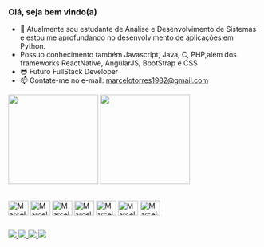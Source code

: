 ### Olá, seja bem vindo(a)

- 🌴 Atualmente sou estudante de Análise e Desenvolvimento de Sistemas 
  e estou me aprofundando no desenvolvimento de aplicações 
  em Python. 
- Possuo conhecimento também Javascript, Java, C, PHP,além dos frameworks
  ReactNative, AngularJS, BootStrap e CSS
- 😎 Futuro FullStack Developer
- 📫 Contate-me no e-mail: marcelotorres1982@gmail.com

<div style="center">
    <img height="180em" src="https://github-readme-stats.vercel.app/api/top-langs/?username=marcelotorres1982&theme=tokyonight&layout=compact"/>
    <img height="180em" src="https://github-readme-stats.vercel.app/api?username=marcelotorres1982&show_icons=true&theme=tokyonight&include_all_commits=true&count_private=true"/>
</div>




##

<div>

<img align="center" alt="Marcelo-HTML" height="30" width="40" src="https://cdn.jsdelivr.net/gh/devicons/devicon/icons/html5/html5-original.svg" />
<img align="center" alt="Marcelo-CSS" height="30" width="40" src="https://cdn.jsdelivr.net/gh/devicons/devicon/icons/css3/css3-original.svg" />
<img align="center" alt="Marcelo-JS" height="30" width="40" src="https://cdn.jsdelivr.net/gh/devicons/devicon/icons/javascript/javascript-original.svg" />
<img align="center" alt="Marcelo-REACT" height="30" width="40" src="https://cdn.jsdelivr.net/gh/devicons/devicon/icons/react/react-original.svg" />
<img align="center" alt="Marcelo-PYTHON" height="30" width="40" src="https://cdn.jsdelivr.net/gh/devicons/devicon/icons/python/python-original.svg" />
<img align="center" alt="Marcelo-JAVA" height="30" width="40"src="https://cdn.jsdelivr.net/gh/devicons/devicon/icons/java/java-original.svg" />
<img align="center" alt="Marcelo-GO" height="30" width="40"src="[https://cdn.jsdelivr.net/gh/devicons/devicon/icons/java/java-original.svg](https://github.com/devicons/devicon/blob/v2.16.0/icons/go/go-original-wordmark.svg)" />

          
          
          
</div>         


 ##

<div>

<a href="mailto:marcelotorres1982@gmail.com"><img src="https://img.shields.io/badge/Gmail-D14836?style=for-the-badge&logo=gmail&logoColor=white" />
<a href="https://www.linkedin.com/in/marcelo-t-554b8045"><img src="https://img.shields.io/badge/LinkedIn-0077B5?style=for-the-badge&logo=linkedin&logoColor=white" />
<a href="https://www.instagram.com/marcelo_torres"><img src="https://img.shields.io/badge/Instagram-E4405F?style=for-the-badge&logo=instagram&logoColor=white" />
  ![](https://komarev.com/ghpvc/?username=marcelotorres1982&style=flat-for-the-badge)

</div>
